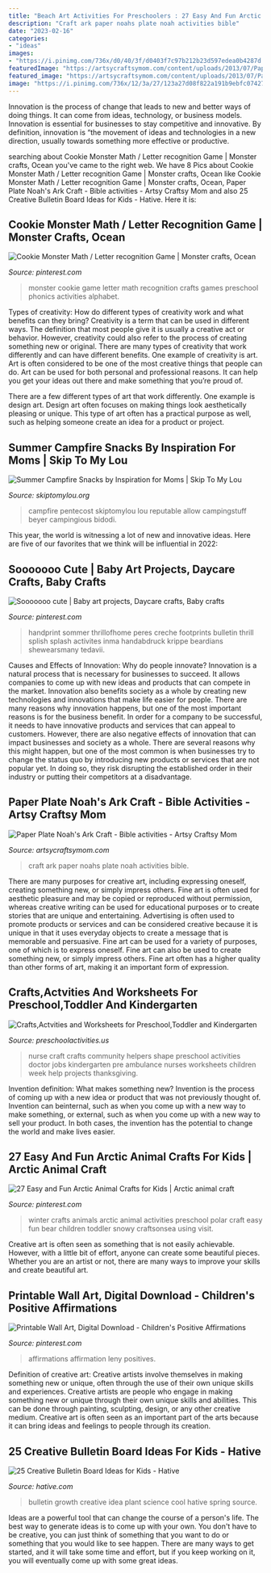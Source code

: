 ```yaml
---
title: "Beach Art Activities For Preschoolers : 27 Easy And Fun Arctic Animal Crafts For Kids"
description: "Craft ark paper noahs plate noah activities bible"
date: "2023-02-16"
categories:
- "ideas"
images:
- "https://i.pinimg.com/736x/d0/40/3f/d0403f7c97b212b23d597edea0b4287d.jpg"
featuredImage: "https://artsycraftsymom.com/content/uploads/2013/07/Paper-plate-Noahs-Ark-Craft.jpg"
featured_image: "https://artsycraftsymom.com/content/uploads/2013/07/Paper-plate-Noahs-Ark-Craft.jpg"
image: "https://i.pinimg.com/736x/12/3a/27/123a27d08f822a191b9ebfc0742724a2--preschool-winter-winter-craft.jpg"
---
```



Innovation is the process of change that leads to new and better ways of doing things. It can come from ideas, technology, or business models. Innovation is essential for businesses to stay competitive and innovative. By definition, innovation is “the movement of ideas and technologies in a new direction, usually towards something more effective or productive.

	

		
searching about Cookie Monster Math / Letter recognition Game | Monster crafts, Ocean you've came to the right web. We have 8 Pics about Cookie Monster Math / Letter recognition Game | Monster crafts, Ocean like Cookie Monster Math / Letter recognition Game | Monster crafts, Ocean, Paper Plate Noah&#039;s Ark Craft - Bible activities - Artsy Craftsy Mom and also 25 Creative Bulletin Board Ideas for Kids - Hative. Here it is:
		
    
## Cookie Monster Math / Letter Recognition Game | Monster Crafts, Ocean

<img loading=lazy src="https://i.pinimg.com/736x/90/bb/60/90bb60e3b467b92343e770d6239d4216--letter-recognition-games-cookie-monster.jpg" onerror="this.onerror=null;this.src='https://tse1.mm.bing.net/th?id=OIP.-YsVIwDxSmIpmf8DKIdXpQHaJ3&amp;pid=15.1';" alt="Cookie Monster Math / Letter recognition Game | Monster crafts, Ocean">

_Source: pinterest.com_

>monster cookie game letter math recognition crafts games preschool phonics activities alphabet. 

	

Types of creativity: How do different types of creativity work and what benefits can they bring?
Creativity is a term that can be used in different ways. The definition that most people give it is usually a creative act or behavior. However, creativity could also refer to the process of creating something new or original. There are many types of creativity that work differently and can have different benefits. 
One example of creativity is art. Art is often considered to be one of the most creative things that people can do. Art can be used for both personal and professional reasons. It can help you get your ideas out there and make something that you’re proud of. 

There are a few different types of art that work differently. One example is design art. Design art often focuses on making things look aesthetically pleasing or unique. This type of art often has a practical purpose as well, such as helping someone create an idea for a product or project.

    
## Summer Campfire Snacks By Inspiration For Moms | Skip To My Lou

<img loading=lazy src="https://www.skiptomylou.org/wp-content/uploads/2015/07/Summer-Campfire-Snacks-1.jpg" onerror="this.onerror=null;this.src='https://tse1.mm.bing.net/th?id=OIP.D75U69DuNahqdK9upf8hIQHaJ4&amp;pid=15.1';" alt="Summer Campfire Snacks by Inspiration for Moms | Skip To My Lou">

_Source: skiptomylou.org_

>campfire pentecost skiptomylou lou reputable allow campingstuff beyer campingious bidodi. 

	

This year, the world is witnessing a lot of new and innovative ideas. Here are five of our favorites that we think will be influential in 2022: 

    
## Sooooooo Cute | Baby Art Projects, Daycare Crafts, Baby Crafts

<img loading=lazy src="https://i.pinimg.com/736x/28/b0/a1/28b0a15452231b16c47dc1a53f85c211.jpg" onerror="this.onerror=null;this.src='https://tse2.mm.bing.net/th?id=OIP.Cf-5mmaVRuse_G73Ko_wiwHaJ3&amp;pid=15.1';" alt="Sooooooo cute | Baby art projects, Daycare crafts, Baby crafts">

_Source: pinterest.com_

>handprint sommer thrillofhome peres creche footprints bulletin thrill splish splash activites inma handabdruck krippe beardians shewearsmany tedavii. 

	

Causes and Effects of Innovation: Why do people innovate?
Innovation is a natural process that is necessary for businesses to succeed. It allows companies to come up with new ideas and products that can compete in the market. Innovation also benefits society as a whole by creating new technologies and innovations that make life easier for people. There are many reasons why innovation happens, but one of the most important reasons is for the business benefit. In order for a company to be successful, it needs to have innovative products and services that can appeal to customers. However, there are also negative effects of innovation that can impact businesses and society as a whole. There are several reasons why this might happen, but one of the most common is when businesses try to change the status quo by introducing new products or services that are not popular yet. In doing so, they risk disrupting the established order in their industry or putting their competitors at a disadvantage.

    
## Paper Plate Noah&#039;s Ark Craft - Bible Activities - Artsy Craftsy Mom

<img loading=lazy src="https://artsycraftsymom.com/content/uploads/2013/07/Paper-plate-Noahs-Ark-Craft.jpg" onerror="this.onerror=null;this.src='https://tse2.mm.bing.net/th?id=OIP.iF9a3I9lkgj9QOP7hSreTgHaKl&amp;pid=15.1';" alt="Paper Plate Noah&#039;s Ark Craft - Bible activities - Artsy Craftsy Mom">

_Source: artsycraftsymom.com_

>craft ark paper noahs plate noah activities bible. 

	

There are many purposes for creative art, including expressing oneself, creating something new, or simply impress others. Fine art is often used for aesthetic pleasure and may be copied or reproduced without permission, whereas creative writing can be used for educational purposes or to create stories that are unique and entertaining. Advertising is often used to promote products or services and can be considered creative because it is unique in that it uses everyday objects to create a message that is memorable and persuasive.
Fine art can be used for a variety of purposes, one of which is to express oneself. Fine art can also be used to create something new, or simply impress others. Fine art often has a higher quality than other forms of art, making it an important form of expression.

    
## Crafts,Actvities And Worksheets For Preschool,Toddler And Kindergarten

<img loading=lazy src="http://www.preschoolactivities.us/wp-content/uploads/2015/01/Nurse-shape-craft.jpg" onerror="this.onerror=null;this.src='https://tse1.mm.bing.net/th?id=OIP.2MfqV_l1D1cRftlT56r8UgHaJ4&amp;pid=15.1';" alt="Crafts,Actvities and Worksheets for Preschool,Toddler and Kindergarten">

_Source: preschoolactivities.us_

>nurse craft crafts community helpers shape preschool activities doctor jobs kindergarten pre ambulance nurses worksheets children week help projects thanksgiving. 

	

Invention definition: What makes something new?
Invention is the process of coming up with a new idea or product that was not previously thought of. Invention can beinternal, such as when you come up with a new way to make something, or external, such as when you come up with a new way to sell your product. In both cases, the invention has the potential to change the world and make lives easier.

    
## 27 Easy And Fun Arctic Animal Crafts For Kids | Arctic Animal Craft

<img loading=lazy src="https://i.pinimg.com/736x/12/3a/27/123a27d08f822a191b9ebfc0742724a2--preschool-winter-winter-craft.jpg" onerror="this.onerror=null;this.src='https://tse4.mm.bing.net/th?id=OIP.6ITOxU8OVWz5DAwKk9xC5wHaLH&amp;pid=15.1';" alt="27 Easy and Fun Arctic Animal Crafts for Kids | Arctic animal craft">

_Source: pinterest.com_

>winter crafts animals arctic animal activities preschool polar craft easy fun bear children toddler snowy craftsonsea using visit. 

	

Creative art is often seen as something that is not easily achievable. However, with a little bit of effort, anyone can create some beautiful pieces. Whether you are an artist or not, there are many ways to improve your skills and create beautiful art.

    
## Printable Wall Art, Digital Download - Children&#039;s Positive Affirmations

<img loading=lazy src="https://i.pinimg.com/736x/d0/40/3f/d0403f7c97b212b23d597edea0b4287d.jpg" onerror="this.onerror=null;this.src='https://tse4.mm.bing.net/th?id=OIP.CJBNp7BynOIUTMriCLLhYwHaKe&amp;pid=15.1';" alt="Printable Wall Art, Digital Download - Children&#039;s Positive Affirmations">

_Source: pinterest.com_

>affirmations affirmation leny positives. 

	

Definition of creative art: Creative artists involve themselves in making something new or unique, often through the use of their own unique skills and experiences.
Creative artists are people who engage in making something new or unique through their own unique skills and abilities. This can be done through painting, sculpting, design, or any other creative medium. Creative art is often seen as an important part of the arts because it can bring ideas and feelings to people through its creation.

    
## 25 Creative Bulletin Board Ideas For Kids - Hative

<img loading=lazy src="https://hative.com/wp-content/uploads/2014/06/bulletin-board-ideas/8-plant-growth-board.jpg" onerror="this.onerror=null;this.src='https://tse2.mm.bing.net/th?id=OIP.pbK8tQ7U2udN990lSJosPgHaJ4&amp;pid=15.1';" alt="25 Creative Bulletin Board Ideas for Kids - Hative">

_Source: hative.com_

>bulletin growth creative idea plant science cool hative spring source. 

	

Ideas are a powerful tool that can change the course of a person's life. The best way to generate ideas is to come up with your own. You don't have to be creative, you can just think of something that you want to do or something that you would like to see happen. There are many ways to get started, and it will take some time and effort, but if you keep working on it, you will eventually come up with some great ideas.

